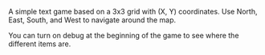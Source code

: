 A simple text game based on a 3x3 grid with (X, Y) coordinates. Use North, East, South, and West to navigate around the map.

You can turn on debug at the beginning of the game to see where the different items are.

